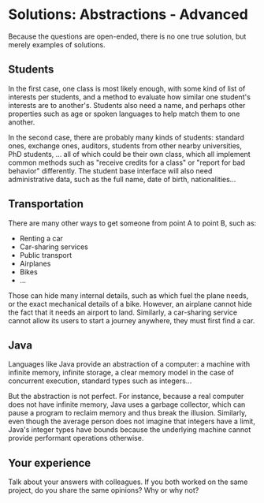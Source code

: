 # Solutions: Abstractions - Advanced

Because the questions are open-ended, there is no one true solution, but merely examples of solutions.


## Students

In the first case, one class is most likely enough, with some kind of list of interests per students, and a method to evaluate how similar one student's interests are to another's. Students also need a name, and perhaps other properties such as age or spoken languages to help match them to one another.

In the second case, there are probably many kinds of students: standard ones, exchange ones, auditors, students from other nearby universities, PhD students, ... all of which could be their own class, which all implement common methods such as "receive credits for a class" or "report for bad behavior" differently. The student base interface will also need administrative data, such as the full name, date of birth, nationalities...


## Transportation

There are many other ways to get someone from point A to point B, such as:

- Renting a car
- Car-sharing services
- Public transport
- Airplanes
- Bikes
- ...

Those can hide many internal details, such as which fuel the plane needs, or the exact mechanical details of a bike. However, an airplane cannot hide the fact that it needs an airport to land. Similarly, a car-sharing service cannot allow its users to start a journey anywhere, they must first find a car.


## Java

Languages like Java provide an abstraction of a computer: a machine with infinite memory, infinite storage, a clear memory model in the case of concurrent execution, standard types such as integers...

But the abstraction is not perfect. For instance, because a real computer does not have infinite memory, Java uses a garbage collector, which can pause a program to reclaim memory and thus break the illusion. Similarly, even though the average person does not imagine that integers have a limit, Java's integer types have bounds because the underlying machine cannot provide performant operations otherwise.


## Your experience

Talk about your answers with colleagues. If you both worked on the same project, do you share the same opinions? Why or why not?

